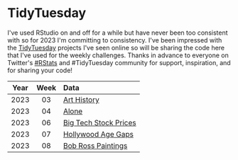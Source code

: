# TidyTuesday

I've used RStudio on and off for a while but have never been too consistent with so for 2023 I'm committing to consistency. 
I've been impressed with the [TidyTuesday](https://github.com/rfordatascience/tidytuesday) projects I've seen online so will be sharing the code here that I've used for the weekly challenges.
Thanks in advance to everyone on Twitter's [#RStats](https://twitter.com/hashtag/RStats) and #TidyTuesday community for support, inspiration, and for sharing your code!  

| Year | Week | Data |
| :---: | :---: | :--- | 
2023 | 03 | [Art History](https://github.com/tangandhara/TidyTuesday/blob/main/2023_Week03_ArtHistory.R)
2023 | 04 | [Alone](https://github.com/tangandhara/TidyTuesday/blob/main/Alone.R)
2023 | 06 | [Big Tech Stock Prices](https://github.com/tangandhara/TidyTuesday/blob/main/Big%20Tech%20Stock%20Prices.R)
2023 | 07 | [Hollywood Age Gaps](https://github.com/tangandhara/TidyTuesday/blob/main/Hollywood%20Age%20Gaps.R)
2023 | 08 | [Bob Ross Paintings](https://github.com/tangandhara/TidyTuesday/blob/main/Bob_Ross.R)